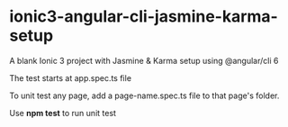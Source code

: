 # ionic3-angular-cli-jasmine-karma-setup
A blank Ionic 3 project with Jasmine &amp; Karma setup using @angular/cli 6

The test starts at app.spec.ts file

To unit test any page, add a page-name.spec.ts file to that page's folder.

Use <b>npm test</b> to run unit test
